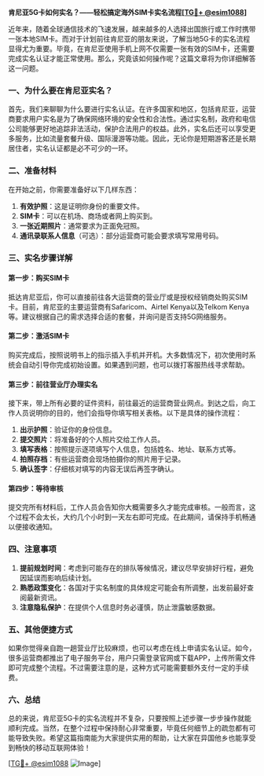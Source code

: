 **肯尼亚5G卡如何实名？——轻松搞定海外SIM卡实名流程[[TG💪+ @esim1088](https://t.me/s/esim1088)]**

近年来，随着全球通信技术的飞速发展，越来越多的人选择出国旅行或工作时携带一张本地SIM卡。而对于计划前往肯尼亚的朋友来说，了解当地5G卡的实名流程显得尤为重要。毕竟，在肯尼亚使用手机上网不仅需要一张有效的SIM卡，还需要完成实名认证才能正常使用。那么，究竟该如何操作呢？这篇文章将为你详细解答这一问题。

### 一、为什么要在肯尼亚实名？

首先，我们来聊聊为什么要进行实名认证。在许多国家和地区，包括肯尼亚，运营商要求用户实名是为了确保网络环境的安全性和合法性。通过实名制，政府和电信公司能够更好地追踪非法活动，保护合法用户的权益。此外，实名后还可以享受更多服务，比如流量套餐升级、国际漫游等功能。因此，无论你是短期游客还是长期居住者，实名认证都是必不可少的一环。

### 二、准备材料

在开始之前，你需要准备好以下几样东西：
1. **有效护照**：这是证明你身份的重要文件。
2. **SIM卡**：可以在机场、商场或者网上购买到。
3. **一张近期照片**：通常要求为正面免冠照。
4. **通讯录联系人信息**（可选）：部分运营商可能会要求填写常用号码。

### 三、实名步骤详解

#### 第一步：购买SIM卡
抵达肯尼亚后，你可以直接前往各大运营商的营业厅或是授权经销商处购买SIM卡。目前，肯尼亚的主要运营商有Safaricom、Airtel Kenya以及Telkom Kenya等。建议根据自己的需求选择合适的套餐，并询问是否支持5G网络服务。

#### 第二步：激活SIM卡
购买完成后，按照说明书上的指示插入手机并开机。大多数情况下，初次使用时系统会自动引导你完成初始设置。如果遇到问题，也可以拨打客服热线寻求帮助。

#### 第三步：前往营业厅办理实名
接下来，带上所有必要的证件资料，前往最近的运营商营业网点。到达之后，向工作人员说明你的目的，他们会指导你填写相关表格。以下是具体的操作流程：

1. **出示护照**：验证你的身份信息。
2. **提交照片**：将准备好的个人照片交给工作人员。
3. **填写表格**：按照提示逐项填写个人信息，包括姓名、地址、联系方式等。
4. **拍照存档**：有些运营商会现场拍摄你的照片用于记录。
5. **确认签字**：仔细核对填写的内容无误后再签字确认。

#### 第四步：等待审核
提交完所有材料后，工作人员会告知你大概需要多久才能完成审核。一般而言，这个过程不会太长，大约几个小时到一天左右即可完成。在此期间，请保持手机畅通以便接收通知。

### 四、注意事项

1. **提前规划时间**：考虑到可能存在的排队等候情况，建议尽早安排好行程，避免因延误而影响后续计划。
2. **熟悉政策变化**：各国对于实名制度的具体规定可能会有所调整，出发前最好查阅最新资讯。
3. **注意隐私保护**：在提供个人信息时务必谨慎，防止泄露敏感数据。

### 五、其他便捷方式

如果你觉得亲自跑一趟营业厅比较麻烦，也可以考虑在线上申请实名认证。如今，很多运营商都推出了电子服务平台，用户只需登录官网或下载APP，上传所需文件即可完成整个流程。不过需要注意的是，这种方式可能需要额外支付一定的手续费。

### 六、总结

总的来说，肯尼亚5G卡的实名流程并不复杂，只要按照上述步骤一步步操作就能顺利完成。当然，在整个过程中保持耐心非常重要，毕竟任何细节上的疏忽都有可能导致失败。希望这篇指南能为大家提供实用的帮助，让大家在异国他乡也能享受到畅快的移动互联网体验！

[[TG💪+ @esim1088](https://t.me/s/esim1088) ![Image](https://i.postimg.cc/4NQfJmqS/Snipaste-2025-05-13-00-14-12.png)]